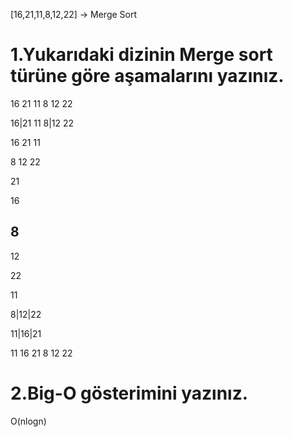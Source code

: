 [16,21,11,8,12,22] -> Merge Sort

# 1.Yukarıdaki dizinin Merge sort türüne göre aşamalarını yazınız.

16	21	11	8	12	22

16|21	11
8|12	22
   


16
21	11

8
12	22
    

21

16

8
----------------------------
12

22

11



8|12|22

11|16|21


11	16	21	8	12	22









# 2.Big-O gösterimini yazınız.

O(nlogn)